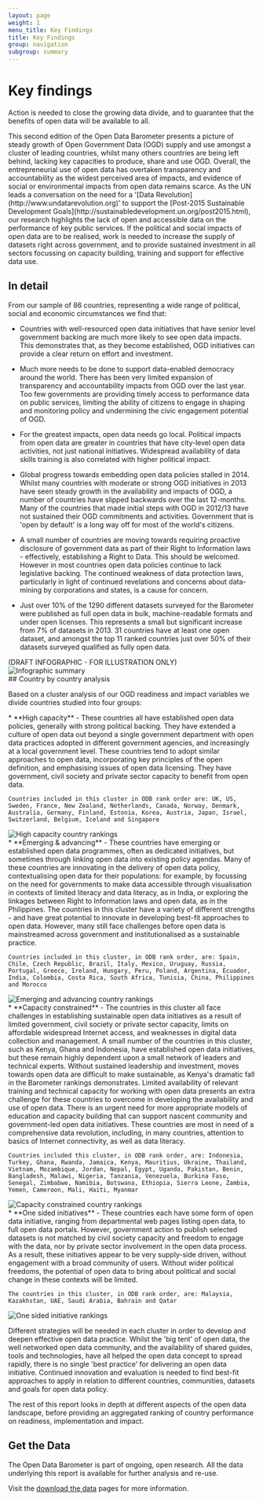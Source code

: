 ```yaml
---
layout: page
weight: 1
menu_title: Key Findings
title: Key Findings
group: navigation
subgroup: summary
---
```


# Key findings

<span class="lead">Action is needed to close the growing data divide, and to guarantee that the benefits of open data will be available to all.</span>

<div class="row">
<div class="col-sm-12" markdown="1">
This second edition of the Open Data Barometer presents a picture of steady growth of Open Government Data (OGD) supply and use amongst a cluster of leading countries, whilst many others countries are being left behind, lacking key capacities to produce, share and use OGD. Overall, the entrepreneurial use of open data has overtaken transparency and accountability as the widest perceived area of impacts, and evidence of social or environmental impacts from open data remains scarce. As the UN leads a conversation on the need for a '[Data Revolution](http://www.undatarevolution.org)' to support the [Post-2015 Sustainable Development Goals](http://sustainabledevelopment.un.org/post2015.html), our research highlights the lack of open and accessible data on the performance of key public services. If the political and social impacts of open data are to be realised, work is needed to increase the supply of datasets right across government, and to provide sustained investment in all sectors focussing on capacity building, training and support for effective data use.
</div>
</div>
<div class="row">
<div class="col-sm-9 pull-right" markdown="1">

## In detail

From our sample of 86 countries, representing a wide range of political, social and economic circumstances we find that:

* Countries with well-resourced open data initiatives that have senior level government backing are much more likely to see open data impacts. This demonstrates that, as they become established, OGD initiatives can provide a clear return on effort and investment. 

* Much more needs to be done to support data-enabled democracy around the world. There has been very limited expansion of transparency and accountability impacts from OGD over the last year. Too few governments are providing timely access to performance data on public services, limiting the ability of citizens to engage in shaping and monitoring policy and undermining the civic engagement potential of OGD. 

* For the greatest impacts, open data needs go local. Political impacts from open data are greater in countries that have city-level open data activities, not just national initiatives. Widespread availability of data skills training is also correlated with higher political impact.

* Global progress towards embedding open data policies stalled in 2014. Whilst many countries with moderate or strong OGD initiatives in 2013 have seen steady growth in the availability and impacts of OGD, a number of countries have slipped backwards over the last 12-months. Many of the countries that made initial steps with OGD in 2012/13 have not sustained their OGD commitments and activities. Government that is 'open by default' is a long way off for most of the world's citizens. 

* A small number of countries are moving towards requiring proactive disclosure of government data as part of their Right to Information laws - effectively, establishing a Right to Data. This should be welcomed. However in most countries open data policies continue to lack legislative backing. The continued weakness of data protection laws, particularly in light of continued revelations and concerns about data-mining by corporations and states, is a cause for concern. 

* Just over 10% of the 1290 different datasets surveyed for the Barometer were published as full open data in bulk, machine-readable formats and under open licenses. This represents a small but significant increase from 7% of datasets in 2013. 31 countries have at least one open dataset, and amongst the top 11 ranked countries just over 50% of their datasets surveyed qualified as fully open data.

</div>
<div class="col-sm-3 infographic">
(DRAFT INFOGRAPHIC - FOR ILLUSTRATION ONLY)
<img src="/assets/images/seconded/infographic.png" class="img-responsive" alt="Infographic summary"/>
</div>
</div>

<div class="row">
<div class="col-sm-12" markdown="1"> 
## Country by country analysis
    
Based on a cluster analysis of our OGD readiness and impact variables we divide countries studied into four groups:
</div>
</div>

<div class="row">
<div class="col-sm-8" markdown="1">
* **High capacity** - These countries all have established open data policies, generally with strong political backing. They have extended a culture of open data out beyond a single government department with open data practices adopted in different government agencies, and increasingly at a local government level. These countries tend to adopt similar approaches to open data, incorporating key principles of the open definition, and emphasising issues of open data licensing. They have government, civil society and private sector capacity to benefit from open data. 

    Countries included in this cluster in ODB rank order are: UK, US, Sweden, France, New Zealand, Netherlands, Canada, Norway, Denmark, Australia, Germany, Finland, Estonia, Korea, Austria, Japan, Israel, Switzerland, Belgium, Iceland and Singapore
</div>
<div class="col-sm-4 exec-box"><img src="/assets/images/seconded/high-capacity.png" alt="High capacity country rankings"></div>
</div>

<div class="row">
<div class="col-sm-8" markdown="1">
* **Emerging & advancing** - These countries have emerging or established open data programmes, often as dedicated initiatives, but sometimes through linking open data into existing policy agendas. Many of these countries are innovating in the delivery of open data policy, contextualising open data for their populations: for example, by focussing on the need for governments to make data accessible through visualisation in contexts of limited literacy and data literacy, as in India, or exploring the linkages between Right to Information laws and open data, as in the Philippines. The countries in this cluster have a variety of different strengths - and have great potential to innovate in developing best-fit approaches to open data. However, many still face challenges before open data is mainstreamed across government and institutionalised as a sustainable practice. 

    Countries included in this cluster, in ODB rank order, are: Spain, Chile, Czech Republic, Brazil, Italy, Mexico, Uruguay, Russia, Portugal, Greece, Ireland, Hungary, Peru, Poland, Argentina, Ecuador, India, Colombia, Costa Rica, South Africa, Tunisia, China, Philippines and Morocco
</div>
<div class="col-md-4 exec-box"><img src="/assets/images/seconded/emerging-advancing.png" alt="Emerging and advancing country rankings"></div>
</div>

<div class="row">
<div class="col-sm-8" markdown="1">
* **Capacity constrained** - The countries in this cluster all face challenges in establishing sustainable open data initiatives as a result of limited government, civil society or private sector capacity, limits on affordable widespread Internet access, and weaknesses in digital data collection and management. A small number of the countries in this cluster, such as Kenya, Ghana and Indonesia, have established open data initiatives, but these remain highly dependent upon a small network of leaders and technical experts. Without sustained leadership and investment, moves towards open data are difficult to make sustainable, as Kenya's dramatic fall in the Barometer rankings demonstrates. Limited availability of relevant training and technical capacity for working with open data presents an extra challenge for these countries to overcome in developing the availability and use of open data. There is an urgent need for more appropriate models of education and capacity building that can support nascent community and government-led open data initiatives. These countries are most in need of a comprehensive data revolution, including, in many countries, attention to basics of Internet connectivity, as well as data literacy. 

    Countries included this cluster, in ODB rank order, are: Indonesia, Turkey, Ghana, Rwanda, Jamaica, Kenya, Mauritius, Ukraine, Thailand, Vietnam, Mozambique, Jordan, Nepal, Egypt, Uganda, Pakistan, Benin, Bangladesh, Malawi, Nigeria, Tanzania, Venezuela, Burkina Faso, Senegal, Zimbabwe, Namibia, Botswana, Ethiopia, Sierra Leone, Zambia, Yemen, Cameroon, Mali, Haiti, Myanmar
</div>
<div class="col-md-4 exec-box"><img src="/assets/images/seconded/capacity-constrained.png" alt="Capacity constrained country rankings"></div>
</div>

<div class="row">
<div class="col-sm-8" markdown="1">
* **One sided initiatives** - These countries each have some form of open data initiative, ranging from departmental web pages listing open data, to full open data portals. However, government action to publish selected datasets is not matched by civil society capacity and freedom to engage with the data, nor by private sector involvement in the open data process. As a result, these initiatives appear to be very supply-side driven, without engagement with a broad community of users. Without wider political freedoms, the potential of open data to bring about political and social change in these contexts will be limited. 

    The countries in this cluster, in ODB rank order, are: Malaysia, Kazakhstan, UAE, Saudi Arabia, Bahrain and Qatar
</div>
<div class="col-md-4 exec-box"><img src="/assets/images/seconded/one-sided.png" alt="One sided initiative rankings"></div>
</div>


Different strategies will be needed in each cluster in order to develop and deepen effective open data practice. Whilst the 'big tent' of open data, the well networked open data community, and the availability of shared guides, tools and technologies, have all helped the open data concept to spread rapidly, there is no single 'best practice' for delivering an open data initiative. Continued innovation and evaluation is needed to find best-fit approaches to apply in relation to different countries, communities, datasets and goals for open data policy.


The rest of this report looks in depth at different aspects of the open data landscape, before providing an aggregated ranking of country performance on readiness, implementation and impact.

<div class="panel panel-default">
<div class="panel-body" markdown="1"><a href="/report/about/data.html"><i class="glyphicon glyphicon-download pull-right" style="font-size:8em; color:lightgrey;"></i><a>

## Get the Data
      
The Open Data Barometer is part of ongoing, open research. All the data underlying this report is available for further analysis and re-use. 
      
Visit the [download the data](/report/about/data.html) pages for more information.
      
  </div>
</div>
